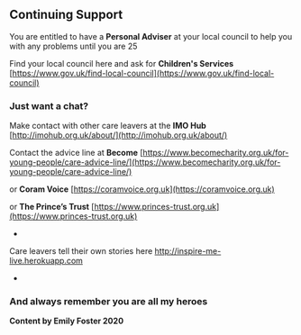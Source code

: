 
## Continuing Support

You are entitled to have a **Personal Adviser** at your local council to help you with any problems until you are 25

Find your local council here and ask for **Children's Services**
[https://www.gov.uk/find-local-council](https://www.gov.uk/find-local-council)


### Just want a chat?

Make contact with other care leavers at the **IMO Hub**
[http://imohub.org.uk/about/](http://imohub.org.uk/about/)


Contact the advice line at **Become** [https://www.becomecharity.org.uk/for-young-people/care-advice-line/](https://www.becomecharity.org.uk/for-young-people/care-advice-line/)


or **Coram Voice**
[https://coramvoice.org.uk](https://coramvoice.org.uk)


or **The Prince’s Trust**
[https://www.princes-trust.org.uk](https://www.princes-trust.org.uk)

*

Care leavers tell their own stories here
http://inspire-me-live.herokuapp.com

*

### And always remember you are all my heroes



**Content by Emily Foster 2020**
